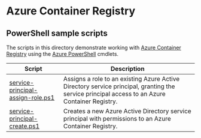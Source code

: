 # Azure Container Registry

## PowerShell sample scripts

The scripts in this directory demonstrate working with [Azure Container Registry][acr-home] using the [Azure PowerShell][azure-psh] cmdlets.

| Script | Description |
| ------ | ----------- |
|[service-principal-assign-role.ps1][sp-assign]| Assigns a role to an existing Azure Active Directory service principal, granting the service principal access to an Azure Container Registry. |
|[service-principal-create.ps1][sp-create]| Creates a new Azure Active Directory service principal with permissions to an Azure Container Registry. |

<!-- SCRIPTS -->
[sp-assign]: ./service-principal-assign-role/service-principal-assign-role.ps1
[sp-create]: ./service-principal-create/service-principal-create.ps1

<!-- EXTERNAL -->
[acr-home]: https://azure.microsoft.com/services/container-registry/
[azure-psh]: https://docs.microsoft.com/powershell/azure/overview